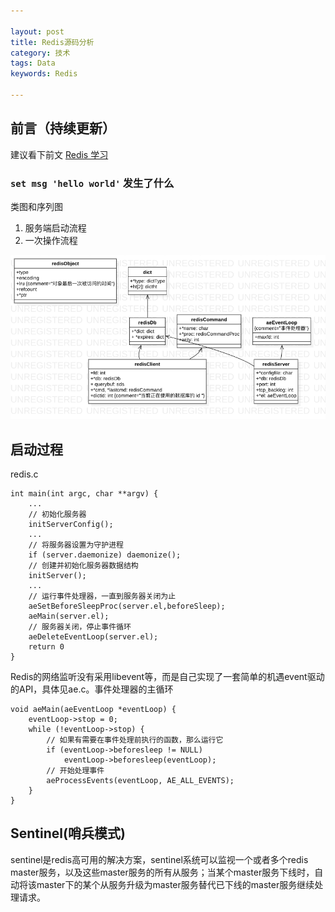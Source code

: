 ```yaml
---

layout: post
title: Redis源码分析
category: 技术
tags: Data
keywords: Redis

---
```


## 前言（持续更新）

建议看下前文 [Redis 学习](http://redisdoc.com/topic/protocol.html)


### `set msg 'hello world'` 发生了什么

类图和序列图

1. 服务端启动流程
2. 一次操作流程

![](/public/upload/data/redis_class_diagram.png)


## 启动过程

redis.c

	int main(int argc, char **argv) {
		...
		// 初始化服务器
		initServerConfig();
		...
		// 将服务器设置为守护进程
		if (server.daemonize) daemonize();
		// 创建并初始化服务器数据结构
		initServer();
		...
		// 运行事件处理器，一直到服务器关闭为止
		aeSetBeforeSleepProc(server.el,beforeSleep);
		aeMain(server.el);
		// 服务器关闭，停止事件循环
		aeDeleteEventLoop(server.el);
		return 0
	}

Redis的网络监听没有采用libevent等，而是自己实现了一套简单的机遇event驱动的API，具体见ae.c。事件处理器的主循环

	void aeMain(aeEventLoop *eventLoop) {
		eventLoop->stop = 0;
		while (!eventLoop->stop) {
			// 如果有需要在事件处理前执行的函数，那么运行它
			if (eventLoop->beforesleep != NULL)
				eventLoop->beforesleep(eventLoop);
			// 开始处理事件
			aeProcessEvents(eventLoop, AE_ALL_EVENTS);
		}
	}

## Sentinel(哨兵模式)

sentinel是redis高可用的解决方案，sentinel系统可以监视一个或者多个redis master服务，以及这些master服务的所有从服务；当某个master服务下线时，自动将该master下的某个从服务升级为master服务替代已下线的master服务继续处理请求。

